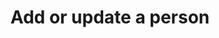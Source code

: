---
title: Add or update a person
excerpt: >-
  Create a new person or multiple people. If a person with the same ID exists,
  it will update fields of the existing record instead. If any errors are
  encountered during creation the endpoint will return an object with one or
  more descriptive errors. The request to this endpoint is expected to have one
  or more named fields associated with the person; any field omitted from the
  request will be left in its current state. Declaring a field in the request
  body, even if the field is explicitly set to null, will result in the field
  being updated.

  If create/update are successful, the response body will contain an object with
  all fields for the person. If any failures occur the response body will
  provide an error message with details.
api:
  file: oas.json
  operationId: crm_person_put
hidden: false
---